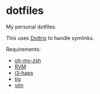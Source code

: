 # dotfiles


My personal dotfiles.  

This uses [Dottrix](https://gitlab.com/dennis.hamester/dotrix) to handle symlinks.

Requirements:
 * [oh-my-zsh](https://github.com/robbyrussell/oh-my-zsh)
 * [RVM](https://rvm.io/)
 * [i3-haps](https://github.com/Airblader/i3)
 * [tig](https://github.com/jonas/tig)
 * [vim](http://www.vim.org/)
